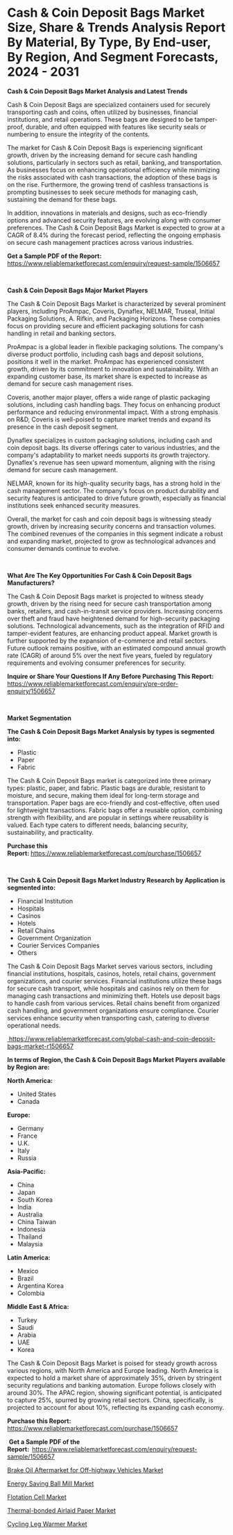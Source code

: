 <p><h1>Cash & Coin Deposit Bags Market Size, Share & Trends Analysis Report By Material, By Type, By End-user, By Region, And Segment Forecasts, 2024 - 2031</h1></p><p><strong>Cash & Coin Deposit Bags Market Analysis and Latest Trends</strong></p>
<p><p>Cash & Coin Deposit Bags are specialized containers used for securely transporting cash and coins, often utilized by businesses, financial institutions, and retail operations. These bags are designed to be tamper-proof, durable, and often equipped with features like security seals or numbering to ensure the integrity of the contents. </p><p>The market for Cash & Coin Deposit Bags is experiencing significant growth, driven by the increasing demand for secure cash handling solutions, particularly in sectors such as retail, banking, and transportation. As businesses focus on enhancing operational efficiency while minimizing the risks associated with cash transactions, the adoption of these bags is on the rise. Furthermore, the growing trend of cashless transactions is prompting businesses to seek secure methods for managing cash, sustaining the demand for these bags.</p><p>In addition, innovations in materials and designs, such as eco-friendly options and advanced security features, are evolving along with consumer preferences. The Cash & Coin Deposit Bags Market is expected to grow at a CAGR of 8.4% during the forecast period, reflecting the ongoing emphasis on secure cash management practices across various industries.</p></p>
<p><strong>Get a Sample PDF of the Report:&nbsp;</strong> <a href="https://www.reliablemarketforecast.com/enquiry/request-sample/1506657">https://www.reliablemarketforecast.com/enquiry/request-sample/1506657</a></p>
<p>&nbsp;</p>
<p><strong>Cash & Coin Deposit Bags Major Market Players</strong></p>
<p><p>The Cash & Coin Deposit Bags Market is characterized by several prominent players, including ProAmpac, Coveris, Dynaflex, NELMAR, Truseal, Initial Packaging Solutions, A. Rifkin, and Packaging Horizons. These companies focus on providing secure and efficient packaging solutions for cash handling in retail and banking sectors.</p><p>ProAmpac is a global leader in flexible packaging solutions. The company's diverse product portfolio, including cash bags and deposit solutions, positions it well in the market. ProAmpac has experienced consistent growth, driven by its commitment to innovation and sustainability. With an expanding customer base, its market share is expected to increase as demand for secure cash management rises.</p><p>Coveris, another major player, offers a wide range of plastic packaging solutions, including cash handling bags. They focus on enhancing product performance and reducing environmental impact. With a strong emphasis on R&D, Coveris is well-poised to capture market trends and expand its presence in the cash deposit segment.</p><p>Dynaflex specializes in custom packaging solutions, including cash and coin deposit bags. Its diverse offerings cater to various industries, and the company's adaptability to market needs supports its growth trajectory. Dynaflex's revenue has seen upward momentum, aligning with the rising demand for secure cash management.</p><p>NELMAR, known for its high-quality security bags, has a strong hold in the cash management sector. The company's focus on product durability and security features is anticipated to drive future growth, especially as financial institutions seek enhanced security measures. </p><p>Overall, the market for cash and coin deposit bags is witnessing steady growth, driven by increasing security concerns and transaction volumes. The combined revenues of the companies in this segment indicate a robust and expanding market, projected to grow as technological advances and consumer demands continue to evolve.</p></p>
<p>&nbsp;</p>
<p><strong>What Are The Key Opportunities For Cash & Coin Deposit Bags Manufacturers?</strong></p>
<p><p>The Cash & Coin Deposit Bags market is projected to witness steady growth, driven by the rising need for secure cash transportation among banks, retailers, and cash-in-transit service providers. Increasing concerns over theft and fraud have heightened demand for high-security packaging solutions. Technological advancements, such as the integration of RFID and tamper-evident features, are enhancing product appeal. Market growth is further supported by the expansion of e-commerce and retail sectors. Future outlook remains positive, with an estimated compound annual growth rate (CAGR) of around 5% over the next five years, fueled by regulatory requirements and evolving consumer preferences for security.</p></p>
<p><strong>Inquire or Share Your Questions If Any Before Purchasing This Report:</strong> <a href="https://www.reliablemarketforecast.com/enquiry/pre-order-enquiry/1506657">https://www.reliablemarketforecast.com/enquiry/pre-order-enquiry/1506657</a></p>
<p>&nbsp;</p>
<p><strong>Market Segmentation</strong></p>
<p><strong>The Cash & Coin Deposit Bags Market Analysis by types is segmented into:</strong></p>
<p><ul><li>Plastic</li><li>Paper</li><li>Fabric</li></ul></p>
<p><p>The Cash & Coin Deposit Bags market is categorized into three primary types: plastic, paper, and fabric. Plastic bags are durable, resistant to moisture, and secure, making them ideal for long-term storage and transportation. Paper bags are eco-friendly and cost-effective, often used for lightweight transactions. Fabric bags offer a reusable option, combining strength with flexibility, and are popular in settings where reusability is valued. Each type caters to different needs, balancing security, sustainability, and practicality.</p></p>
<p><strong>Purchase this Report:&nbsp;</strong><a href="https://www.reliablemarketforecast.com/purchase/1506657">https://www.reliablemarketforecast.com/purchase/1506657</a></p>
<p>&nbsp;</p>
<p><strong>The Cash & Coin Deposit Bags Market Industry Research by Application is segmented into:</strong></p>
<p><ul><li>Financial Institution</li><li>Hospitals</li><li>Casinos</li><li>Hotels</li><li>Retail Chains</li><li>Government Organization</li><li>Courier Services Companies</li><li>Others</li></ul></p>
<p><p>The Cash & Coin Deposit Bags Market serves various sectors, including financial institutions, hospitals, casinos, hotels, retail chains, government organizations, and courier services. Financial institutions utilize these bags for secure cash transport, while hospitals and casinos rely on them for managing cash transactions and minimizing theft. Hotels use deposit bags to handle cash from various services. Retail chains benefit from organized cash handling, and government organizations ensure compliance. Courier services enhance security when transporting cash, catering to diverse operational needs.</p></p>
<p><a href="https://www.reliablemarketforecast.com/global-cash-and-coin-deposit-bags-market-r1506657">&nbsp;https://www.reliablemarketforecast.com/global-cash-and-coin-deposit-bags-market-r1506657</a></p>
<p><strong>In terms of Region, the Cash & Coin Deposit Bags Market Players available by Region are:</strong></p>
<p>
    <p> <strong> North America: </strong>
        <ul>
            <li>United States</li>
            <li>Canada</li>
        </ul>
        </p> 
    <p> <strong> Europe: </strong>
        <ul>
            <li>Germany</li>
            <li>France</li>
            <li>U.K.</li>
            <li>Italy</li>
            <li>Russia</li>
        </ul>
        </p> 
    <p> <strong> Asia-Pacific: </strong>
        <ul>
            <li>China</li>
            <li>Japan</li>
            <li>South Korea</li>
            <li>India</li>
            <li>Australia</li>
            <li>China Taiwan</li>
            <li>Indonesia</li>
            <li>Thailand</li>
            <li>Malaysia</li>
        </ul>
        </p> 
    <p> <strong> Latin America: </strong>
        <ul>
            <li>Mexico</li>
            <li>Brazil</li>
            <li>Argentina Korea</li>
            <li>Colombia</li>
        </ul>
        </p> 
    <p> <strong> Middle East & Africa: </strong>
        <ul>
            <li>Turkey</li>
            <li>Saudi</li>
            <li>Arabia</li>
            <li>UAE</li>
            <li>Korea</li>
        </ul>
    </p>
    </p>
<p><p>The Cash & Coin Deposit Bags Market is poised for steady growth across various regions, with North America and Europe leading. North America is expected to hold a market share of approximately 35%, driven by stringent security regulations and banking automation. Europe follows closely with around 30%. The APAC region, showing significant potential, is anticipated to capture 25%, spurred by growing retail sectors. China, specifically, is projected to account for about 10%, reflecting its expanding cash economy.</p></p>
<p><strong>Purchase this Report: </strong><a href="https://www.reliablemarketforecast.com/purchase/1506657">https://www.reliablemarketforecast.com/purchase/1506657</a></p>
<p>&nbsp;<strong>Get a Sample PDF of the Report:&nbsp;&nbsp;</strong><a href="https://www.reliablemarketforecast.com/enquiry/request-sample/1506657">https://www.reliablemarketforecast.com/enquiry/request-sample/1506657</a></p>
<p><strong></strong></p>
<p><p><a href="https://github.com/gdfhhhj/Market-Research-Report-List-6/blob/main/brake-oil-aftermarket-for-off-highway-vehicles-market.md">Brake Oil Aftermarket for Off-highway Vehicles Market</a></p><p><a href="https://www.linkedin.com/pulse/global-energy-saving-ball-mill-market-size-expected-reach-cagr-bttif?trackingId=AtAbYDSNQ8CUdU6duGn5jg%3D%3D">Energy Saving Ball Mill Market</a></p><p><a href="https://www.linkedin.com/pulse/flotation-cell-market-size-share-trends-analysis-report-end-5ukwf?trackingId=c5%2Fefbb0RYWuVgPMcYVArQ%3D%3D">Flotation Cell Market</a></p><p><a href="https://medium.com/@aarobcfausbdnjvxff/exploring-thermal-bonded-airlaid-paper-market-dynamics-global-trends-and-future-growth-prospects-abc17517a2a9?postPublishedType=repub">Thermal-bonded Airlaid Paper Market</a></p><p><a href="https://issuu.com/reportprime-2/docs/cycling-leg-warmer-market-size-2030_b3a680b57fa029">Cycling Leg Warmer Market</a></p></p>